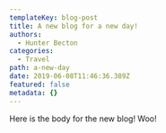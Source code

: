 ```yaml
---
templateKey: blog-post
title: A new blog for a new day!
authors: 
  - Hunter Becton
categories:
  - Travel
path: a-new-day
date: 2019-06-08T11:46:36.389Z
featured: false
metadata: {}
---
```

Here is the body for the new blog! Woo!
